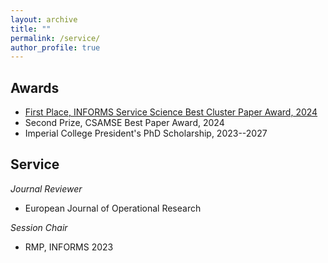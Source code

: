```yaml
---
layout: archive
title: ""
permalink: /service/
author_profile: true
---
```






## Awards

- [First Place, INFORMS Service Science Best Cluster Paper Award, 2024](https://www.informs.org/Recognizing-Excellence/Community-Prizes/Service-Science-Section/Best-Cluster-Paper-Award)
- Second Prize, CSAMSE Best Paper Award, 2024
- Imperial College President's PhD Scholarship, 2023--2027



## Service

_Journal Reviewer_
- European Journal of Operational Research


_Session Chair_
- RMP, INFORMS 2023













